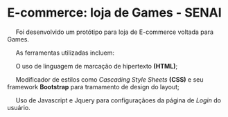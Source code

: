 # E-commerce: loja de Games - SENAI 

 &nbsp;&nbsp;&nbsp;&nbsp; Foi desenvolvido um protótipo para loja de E-commerce voltada para Games.
 
 &nbsp;&nbsp;&nbsp;&nbsp; As ferramentas utilizadas incluem: 
 
 &nbsp;&nbsp;&nbsp;&nbsp; O uso de linguagem de marcação de hipertexto __(HTML)__;
 
 &nbsp;&nbsp;&nbsp;&nbsp; Modificador de estilos como _Cascading Style Sheets_  __(CSS)__ e seu framework __Bootstrap__ para tramamento de design do layout;
 
 &nbsp;&nbsp;&nbsp;&nbsp; Uso de Javascript e Jquery para configuraçãoes da página de _Login_ do usuário.
